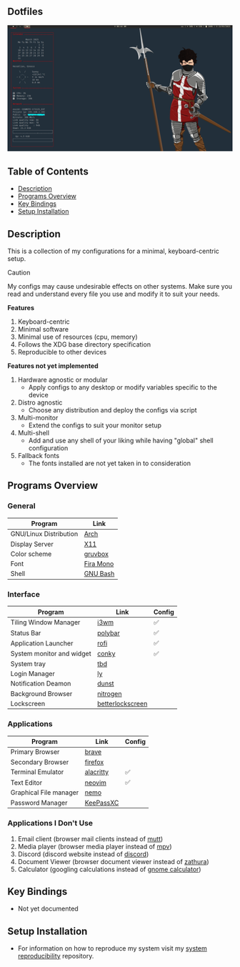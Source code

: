 ## Dotfiles

![image_of_rice](desktop_image.png)

## Table of Contents

* [Description](#Description)
* [Programs Overview](#Programs-Overview)
* [Key Bindings](#Key-Bindings)
* [Setup Installation](#Setup-Installation)

## Description

This is a collection of my configurations for a minimal, keyboard-centric
setup. 

> [!CAUTION]
> My configs may cause undesirable effects on other systems. Make sure you read
> and understand every file you use and modify it to suit your needs.

**Features**

1. Keyboard-centric
1. Minimal software
1. Minimal use of resources (cpu, memory)
1. Follows the XDG base directory specification
1. Reproducible to other devices

**Features not yet implemented**

1. Hardware agnostic or modular
    * Apply configs to any desktop or modify variables specific to the device
1. Distro agnostic
    * Choose any distribution and deploy the configs via script
1. Multi-monitor
    * Extend the configs to suit your monitor setup
1. Multi-shell
    * Add and use any shell of your liking while having \"global\" shell 
    configuration
1. Fallback fonts
    * The fonts installed are not yet taken in to consideration

## Programs Overview

### General

| Program                | Link                                                  |
| ---------------------- | ----------------------------------------------------- |
| GNU/Linux Distribution | [Arch](https://archlinux.org/)                        |
| Display Server         | [X11](https://www.x.org/wiki/)                        | 
| Color scheme           | [gruvbox](https://github.com/morhetz/gruvbox)         | 
| Font                   | [Fira Mono](https://www.nerdfonts.com/font-downloads) | 
| Shell                  | [GNU Bash](https://www.gnu.org/software/bash/)        | 

### Interface

| Program                   | Link                                                                     | Config             |
| ------------------------- | ------------------------------------------------------------------------ | ------------------ |
| Tiling Window Manager     | [i3wm](https://i3wm.org/)                                                | :white_check_mark: |
| Status Bar                | [polybar](https://github.com/polybar/polybar?tab=readme-ov-file)         | :white_check_mark: |
| Application Launcher      | [rofi](https://github.com/davatorium/rofi)                               | :white_check_mark: |
| System monitor and widget | [conky](https://github.com/brndnmtthws/conky?tab=readme-ov-file)         | :white_check_mark: |
| System tray               | [tbd]()                                                                  |                    |
| Login Manager             | [ly](https://github.com/fairyglade/ly)                                   |                    |
| Notification Deamon       | [dunst](https://github.com/dunst-project/dunst)                          |                    |
| Background Browser        | [nitrogen](https://github.com/l3ib/nitrogen/)                            |                    |
| Lockscreen                | [betterlockscreen](https://github.com/betterlockscreen/betterlockscreen) |                    |

### Applications

| Program                | Link                                               | Config             |
| ---------------------- | -------------------------------------------------- | ------------------ |
| Primary Browser        | [brave](https://brave.com/)                        |                    |
| Secondary Browser      | [firefox](https://www.mozilla.org/en-US/)          |                    |
| Terminal Emulator      | [alacritty](https://github.com/alacritty/alacritty)| :white_check_mark: |
| Text Editor            | [neovim](https://neovim.io/)                       | :white_check_mark: |
| Graphical File manager | [nemo](https://github.com/linuxmint/nemo)          |                    |
| Password Manager       | [KeePassXC](https://keepassxc.org/)                |                    |

### Applications I Don't Use

1. Email client    (browser mail clients instead of [mutt](http://www.mutt.org/))
1. Media player    (browser media player instead of [mpv](https://mpv.io/))
1. Discord         (discord website instead of [discord](https://discord.com/))
1. Document Viewer (browser document viewer instead of [zathura](https://pwmt.org/projects/zathura/))
1. Calculator      (googling calculations instead of [gnome calculator](https://apps.gnome.org/en/Calculator/))

## Key Bindings

* Not yet documented

## Setup Installation

* For information on how to reproduce my system visit my [system reproducibility]() repository.

